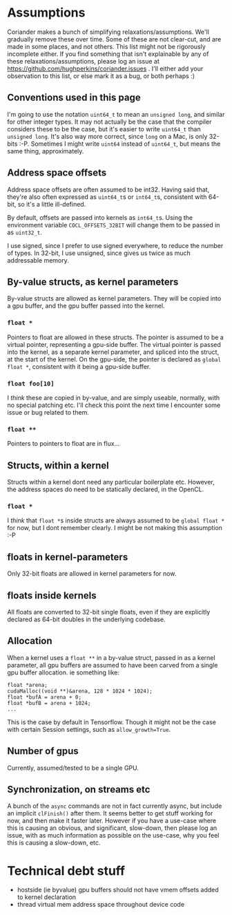 # Assumptions

Coriander makes a bunch of simplifying relaxations/assumptions.  We'll gradually remove these over time.  Some of these are not clear-cut, and are made in some places, and not others.  This list might not be rigorously incomplete either.  If you find something that isn't explainable by any of these relaxations/assumptions, please log an issue at https://github.com/hughperkins/coriander.issues .  I'll either add your observation to this list, or else mark it as a bug, or both perhaps :)

## Conventions used in this page

I'm going to use the notation `uint64_t` to mean an `unsigned long`, and similar for other integer types.  It may not actually be the case that the compiler considers these to be the case, but it's easier to write `uint64_t` than `unsigned long`.  It's also way more correct, since `long` on a Mac, is only 32-bits :-P. Sometimes I might write `uint64` instead of `uint64_t`, but means the same thing, approximately.

## Address space offsets

Address space offsets are often assumed to be int32.  Having said that, they're also often expressed as `uint64_t`s or `int64_t`s, consistent with 64-bit, so it's a little ill-defined.

By default, offsets are passed into kernels as `int64_t`s.  Using the environment variable `COCL_OFFSETS_32BIT` will change them to be passed in as `uint32_t`.

I use signed, since I prefer to use signed everywhere, to reduce the number of types. In 32-bit, I use unsigned, since gives us twice as much addressable memory.

## By-value structs, as kernel parameters

By-value structs are allowed as kernel parameters. They will be copied into a gpu buffer, and the gpu buffer passed into the kernel.

### `float *`

Pointers to float are allowed in these structs. The pointer is assumed to be a virtual pointer, representing a gpu-side buffer. The virtual pointer is passed into the kernel, as a separate kernel parameter, and spliced into the struct, at the start of the kernel.  On the gpu-side, the pointer is declared as `global float *`, consistent with it being a gpu-side buffer.

### `float foo[10]`

I *think* these are copied in by-value, and are simply useable, normally, with no special patching etc.  I'll check this point the next time I encounter some issue or bug related to them.

### `float **`

Pointers to pointers to float are in flux...

## Structs, within a kernel

Structs within a kernel dont need any particular boilerplate etc. However, the address spaces do need to be statically declared, in the OpenCL.

### `float *`

I *think* that `float *`s inside structs are always assumed to be `global float *` for now, but I dont remember clearly. I might be not making this assumption :-P

## floats in kernel-parameters

Only 32-bit floats are allowed in kernel parameters for now.

## floats inside kernels

All floats are converted to 32-bit single floats, even if they are explicitly declared as 64-bit doubles in the underlying codebase.

## Allocation

When a kernel uses a `float **` in a by-value struct, passed in as a kernel parameter, all gpu buffers are assumed to have been carved from a single gpu buffer allocation.  ie something like:

```
float *arena;
cudaMalloc((void **)&arena, 128 * 1024 * 1024);
float *bufA = arena + 0;
float *bufB = arena + 1024;
...
```

This is the case by default in Tensorflow. Though it might not be the case with certain Session settings, such as `allow_growth=True`.

## Number of gpus

Currently, assumed/tested to be a single GPU.

## Synchronization, on streams etc

A bunch of the `async` commands are not in fact currently async, but include an implicit `clFinish()` after them.  It seems better to get stuff working for now, and then make it faster later. However if you have a use-case where this is causing an obvious, and significant, slow-down, then please log an issue, with as much information as possible on the use-case, why you feel this is causing a slow-down, etc.

# Technical debt stuff

- hostside (ie byvalue) gpu buffers should not have vmem offsets added to kernel declaration
- thread virtual mem address space throughout device code
